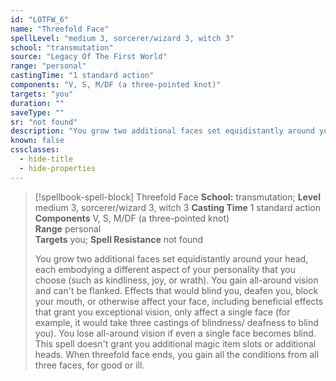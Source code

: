 ```yaml
---
id: "LOTFW_6"
name: "Threefold Face"
spellLevel: "medium 3, sorcerer/wizard 3, witch 3"
school: "transmutation"
source: "Legacy Of The First World"
range: "personal"
castingTime: "1 standard action"
components: "V, S, M/DF (a three-pointed knot)"
targets: "you"
duration: ""
saveType: ""
sr: "not found"
description: "You grow two additional faces set equidistantly around your head, each embodying a different aspect of your personality that you choose (such as kindliness, joy, or wrath). You gain all-around vision and can't be flanked. Effects that would blind you, deafen you, block your mouth, or otherwise affect your face, including beneficial effects that grant you exceptional vision, only affect a single face (for example, it would take three castings of blindness/ deafness to blind you). You lose all-around vision if even a single face becomes blind. This spell doesn't grant you additional magic item slots or additional heads. When threefold face ends, you gain all the conditions from all three faces, for good or ill."
known: false
cssclasses:
  - hide-title
  - hide-properties
---
```


> [!spellbook-spell-block] Threefold Face
> **School:** transmutation; **Level** medium 3, sorcerer/wizard 3, witch 3
> **Casting Time** 1 standard action  
> **Components** V, S, M/DF (a three-pointed knot)  
> **Range** personal  
> **Targets** you; **Spell Resistance** not found
> 
> You grow two additional faces set equidistantly around your head, each embodying a different aspect of your personality that you choose (such as kindliness, joy, or wrath). You gain all-around vision and can't be flanked. Effects that would blind you, deafen you, block your mouth, or otherwise affect your face, including beneficial effects that grant you exceptional vision, only affect a single face (for example, it would take three castings of blindness/ deafness to blind you). You lose all-around vision if even a single face becomes blind. This spell doesn't grant you additional magic item slots or additional heads. When threefold face ends, you gain all the conditions from all three faces, for good or ill.